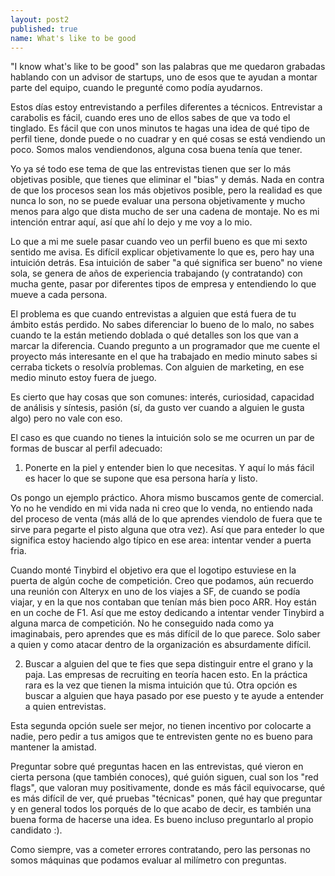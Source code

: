 ```yaml
---
layout: post2
published: true
name: What's like to be good
---
```


"I know what's like to be good" son las palabras que me quedaron grabadas hablando con un advisor de startups, uno de esos que te ayudan a montar parte del equipo, cuando le pregunté como podía ayudarnos.

Estos días estoy entrevistando a perfiles diferentes a técnicos. Entrevistar a carabolis es fácil, cuando eres uno de ellos sabes de que va todo el tinglado. Es fácil que con unos minutos te hagas una idea de qué tipo de perfil tiene, donde puede o no cuadrar y en qué cosas se está vendiendo un poco. Somos malos vendiendonos, alguna cosa buena tenía que tener.

Yo ya sé todo ese tema de que las entrevistas tienen que ser lo más objetivas posible, que tienes que eliminar el "bias" y demás. Nada en contra de que los procesos sean los más objetivos posible, pero la realidad es que nunca lo son, no se puede evaluar una persona objetivamente y mucho menos para algo que dista mucho de ser una cadena de montaje. No es mi intención entrar aquí, así que ahí lo dejo y me voy a lo mio.

Lo que a mi me suele pasar cuando veo un perfil bueno es que mi sexto sentido me avisa. Es difícil explicar objetivamente lo que es, pero hay una intuición detrás. Esa intuición de saber "a qué significa ser bueno" no viene sola, se genera de años de experiencia trabajando (y contratando) con mucha gente, pasar por diferentes tipos de empresa y entendiendo lo que mueve a cada persona.

El problema es que cuando entrevistas a alguien que está fuera de tu ámbito estás perdido. No sabes diferenciar lo bueno de lo malo, no sabes cuando te la están metiendo doblada o qué detalles son los que van a marcar la diferencia. Cuando pregunto a un programador que me cuente el proyecto más interesante en el que ha trabajado en medio minuto sabes si cerraba tickets o resolvía problemas. Con alguien de marketing, en ese medio minuto estoy fuera de juego.

Es cierto que hay cosas que son comunes: interés, curiosidad, capacidad de análisis y síntesis, pasión (sí, da gusto ver cuando a alguien le gusta algo) pero no vale con eso.

El caso es que cuando no tienes la intuición solo se me ocurren un par de formas de buscar al perfil adecuado:

1) Ponerte en la piel y entender bien lo que necesitas. Y aquí lo más fácil es hacer lo que se supone que esa persona haría y listo.

Os pongo un ejemplo práctico. Ahora mismo buscamos gente de comercial. Yo no he vendido en mi vida nada ni creo que lo venda, no entiendo nada del proceso de venta (más allá de lo que aprendes viendolo de fuera que te sirve para pegarte el pisto alguna que otra vez). Así que para enteder lo que significa estoy haciendo algo típico en ese area: intentar vender a puerta fria. 

Cuando monté Tinybird el objetivo era que el logotipo estuviese en la puerta de algún coche de competición. Creo que podamos, aún recuerdo una reunión con Alteryx en uno de los viajes a SF, de cuando se podía viajar, y en la que nos contaban que tenían más bien poco ARR. Hoy están en un coche de F1. Así que me estoy dedicando a intentar vender Tinybird a alguna marca de competición. No he conseguido nada como ya imaginabais, pero aprendes que es más difícil de lo que parece. Solo saber a quien y como atacar dentro de la organización es absurdamente difícil.

2) Buscar a alguien del que te fies que sepa distinguir entre el grano y la paja. Las empresas de recruiting en teoría hacen esto. En la práctica rara es la vez que tienen la misma intuición que tú. Otra opción es buscar a alguien que haya pasado por ese puesto y te ayude a entender a quien entrevistas.

Esta segunda opción suele ser mejor, no tienen incentivo por colocarte a nadie, pero pedir a tus amigos que te entrevisten gente no es bueno para mantener la amistad. 

Preguntar sobre qué preguntas hacen en las entrevistas, qué vieron en cierta persona (que también conoces), qué guión siguen, cual son los "red flags", que valoran muy positivamente, donde es más fácil equivocarse, qué es más difícil de ver, qué pruebas "técnicas" ponen, qué hay que preguntar y en general todos los porqués de lo que acabo de decir, es también una buena forma de hacerse una idea. Es bueno incluso preguntarlo al propio candidato :).

Como siempre, vas a cometer errores contratando, pero las personas no somos máquinas que podamos evaluar al milímetro con preguntas.








